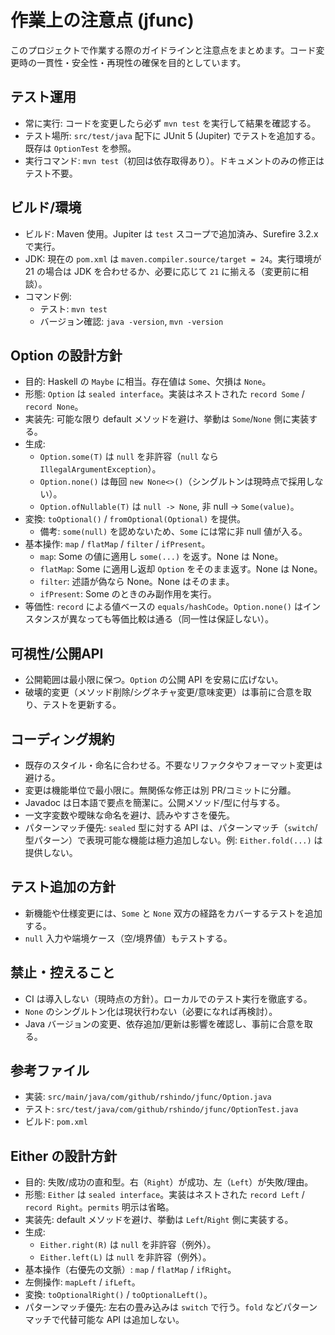 # 作業上の注意点 (jfunc)

このプロジェクトで作業する際のガイドラインと注意点をまとめます。コード変更時の一貫性・安全性・再現性の確保を目的としています。

## テスト運用
- 常に実行: コードを変更したら必ず `mvn test` を実行して結果を確認する。
- テスト場所: `src/test/java` 配下に JUnit 5 (Jupiter) でテストを追加する。既存は `OptionTest` を参照。
- 実行コマンド: `mvn test`（初回は依存取得あり）。ドキュメントのみの修正はテスト不要。

## ビルド/環境
- ビルド: Maven 使用。Jupiter は `test` スコープで追加済み、Surefire 3.2.x で実行。
- JDK: 現在の `pom.xml` は `maven.compiler.source/target = 24`。実行環境が 21 の場合は JDK を合わせるか、必要に応じて `21` に揃える（変更前に相談）。
- コマンド例:
  - テスト: `mvn test`
  - バージョン確認: `java -version`, `mvn -version`

## Option の設計方針
- 目的: Haskell の `Maybe` に相当。存在値は `Some`、欠損は `None`。
- 形態: `Option` は `sealed interface`。実装はネストされた `record Some` / `record None`。
- 実装先: 可能な限り default メソッドを避け、挙動は `Some`/`None` 側に実装する。
- 生成:
  - `Option.some(T)` は `null` を非許容（`null` なら `IllegalArgumentException`）。
  - `Option.none()` は毎回 `new None<>()`（シングルトンは現時点で採用しない）。
  - `Option.ofNullable(T)` は `null -> None`, 非 null -> `Some(value)`。
- 変換: `toOptional()` / `fromOptional(Optional)` を提供。
  - 備考: `some(null)` を認めないため、`Some` には常に非 null 値が入る。
- 基本操作: `map` / `flatMap` / `filter` / `ifPresent`。
  - `map`: Some の値に適用し `some(...)` を返す。None は None。
  - `flatMap`: Some に適用し返却 `Option` をそのまま返す。None は None。
  - `filter`: 述語が偽なら None。None はそのまま。
  - `ifPresent`: Some のときのみ副作用を実行。
- 等価性: `record` による値ベースの `equals/hashCode`。`Option.none()` はインスタンスが異なっても等価比較は通る（同一性は保証しない）。

## 可視性/公開API
- 公開範囲は最小限に保つ。`Option` の公開 API を安易に広げない。
- 破壊的変更（メソッド削除/シグネチャ変更/意味変更）は事前に合意を取り、テストを更新する。

## コーディング規約
- 既存のスタイル・命名に合わせる。不要なリファクタやフォーマット変更は避ける。
- 変更は機能単位で最小限に。無関係な修正は別 PR/コミットに分離。
- Javadoc は日本語で要点を簡潔に。公開メソッド/型に付与する。
- 一文字変数や曖昧な命名を避け、読みやすさを優先。
 - パターンマッチ優先: `sealed` 型に対する API は、パターンマッチ（`switch`/型パターン）で表現可能な機能は極力追加しない。例: `Either.fold(...)` は提供しない。

## テスト追加の方針
- 新機能や仕様変更には、`Some` と `None` 双方の経路をカバーするテストを追加する。
- `null` 入力や端境ケース（空/境界値）もテストする。

## 禁止・控えること
- CI は導入しない（現時点の方針）。ローカルでのテスト実行を徹底する。
- `None` のシングルトン化は現状行わない（必要になれば再検討）。
- Java バージョンの変更、依存追加/更新は影響を確認し、事前に合意を取る。

## 参考ファイル
- 実装: `src/main/java/com/github/rshindo/jfunc/Option.java`
- テスト: `src/test/java/com/github/rshindo/jfunc/OptionTest.java`
- ビルド: `pom.xml`

## Either の設計方針
- 目的: 失敗/成功の直和型。右（`Right`）が成功、左（`Left`）が失敗/理由。
- 形態: `Either` は `sealed interface`。実装はネストされた `record Left` / `record Right`。`permits` 明示は省略。
- 実装先: default メソッドを避け、挙動は `Left`/`Right` 側に実装する。
- 生成:
  - `Either.right(R)` は `null` を非許容（例外）。
  - `Either.left(L)` は `null` を非許容（例外）。
- 基本操作（右優先の文脈）: `map` / `flatMap` / `ifRight`。
- 左側操作: `mapLeft` / `ifLeft`。
- 変換: `toOptionalRight()` / `toOptionalLeft()`。
- パターンマッチ優先: 左右の畳み込みは `switch` で行う。`fold` などパターンマッチで代替可能な API は追加しない。
